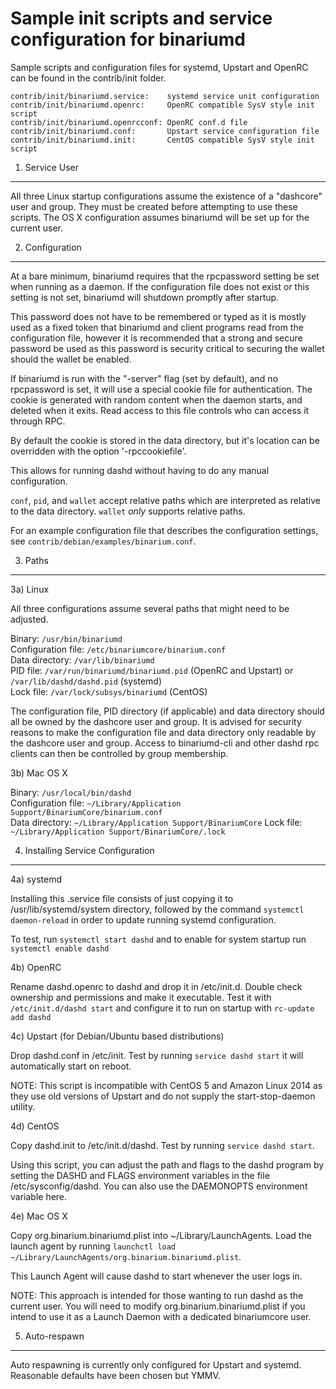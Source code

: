 Sample init scripts and service configuration for binariumd
==========================================================

Sample scripts and configuration files for systemd, Upstart and OpenRC
can be found in the contrib/init folder.

    contrib/init/binariumd.service:    systemd service unit configuration
    contrib/init/binariumd.openrc:     OpenRC compatible SysV style init script
    contrib/init/binariumd.openrcconf: OpenRC conf.d file
    contrib/init/binariumd.conf:       Upstart service configuration file
    contrib/init/binariumd.init:       CentOS compatible SysV style init script

1. Service User
---------------------------------

All three Linux startup configurations assume the existence of a "dashcore" user
and group.  They must be created before attempting to use these scripts.
The OS X configuration assumes binariumd will be set up for the current user.

2. Configuration
---------------------------------

At a bare minimum, binariumd requires that the rpcpassword setting be set
when running as a daemon.  If the configuration file does not exist or this
setting is not set, binariumd will shutdown promptly after startup.

This password does not have to be remembered or typed as it is mostly used
as a fixed token that binariumd and client programs read from the configuration
file, however it is recommended that a strong and secure password be used
as this password is security critical to securing the wallet should the
wallet be enabled.

If binariumd is run with the "-server" flag (set by default), and no rpcpassword is set,
it will use a special cookie file for authentication. The cookie is generated with random
content when the daemon starts, and deleted when it exits. Read access to this file
controls who can access it through RPC.

By default the cookie is stored in the data directory, but it's location can be overridden
with the option '-rpccookiefile'.

This allows for running dashd without having to do any manual configuration.

`conf`, `pid`, and `wallet` accept relative paths which are interpreted as
relative to the data directory. `wallet` *only* supports relative paths.

For an example configuration file that describes the configuration settings,
see `contrib/debian/examples/binarium.conf`.

3. Paths
---------------------------------

3a) Linux

All three configurations assume several paths that might need to be adjusted.

Binary:              `/usr/bin/binariumd`  
Configuration file:  `/etc/binariumcore/binarium.conf`  
Data directory:      `/var/lib/binariumd`  
PID file:            `/var/run/binariumd/binariumd.pid` (OpenRC and Upstart) or `/var/lib/dashd/dashd.pid` (systemd)  
Lock file:           `/var/lock/subsys/binariumd` (CentOS)  

The configuration file, PID directory (if applicable) and data directory
should all be owned by the dashcore user and group.  It is advised for security
reasons to make the configuration file and data directory only readable by the
dashcore user and group.  Access to binariumd-cli and other dashd rpc clients
can then be controlled by group membership.

3b) Mac OS X

Binary:              `/usr/local/bin/dashd`  
Configuration file:  `~/Library/Application Support/BinariumCore/binarium.conf`  
Data directory:      `~/Library/Application Support/BinariumCore`
Lock file:           `~/Library/Application Support/BinariumCore/.lock`

4. Installing Service Configuration
-----------------------------------

4a) systemd

Installing this .service file consists of just copying it to
/usr/lib/systemd/system directory, followed by the command
`systemctl daemon-reload` in order to update running systemd configuration.

To test, run `systemctl start dashd` and to enable for system startup run
`systemctl enable dashd`

4b) OpenRC

Rename dashd.openrc to dashd and drop it in /etc/init.d.  Double
check ownership and permissions and make it executable.  Test it with
`/etc/init.d/dashd start` and configure it to run on startup with
`rc-update add dashd`

4c) Upstart (for Debian/Ubuntu based distributions)

Drop dashd.conf in /etc/init.  Test by running `service dashd start`
it will automatically start on reboot.

NOTE: This script is incompatible with CentOS 5 and Amazon Linux 2014 as they
use old versions of Upstart and do not supply the start-stop-daemon utility.

4d) CentOS

Copy dashd.init to /etc/init.d/dashd. Test by running `service dashd start`.

Using this script, you can adjust the path and flags to the dashd program by
setting the DASHD and FLAGS environment variables in the file
/etc/sysconfig/dashd. You can also use the DAEMONOPTS environment variable here.

4e) Mac OS X

Copy org.binarium.binariumd.plist into ~/Library/LaunchAgents. Load the launch agent by
running `launchctl load ~/Library/LaunchAgents/org.binarium.binariumd.plist`.

This Launch Agent will cause dashd to start whenever the user logs in.

NOTE: This approach is intended for those wanting to run dashd as the current user.
You will need to modify org.binarium.binariumd.plist if you intend to use it as a
Launch Daemon with a dedicated binariumcore user.

5. Auto-respawn
-----------------------------------

Auto respawning is currently only configured for Upstart and systemd.
Reasonable defaults have been chosen but YMMV.
